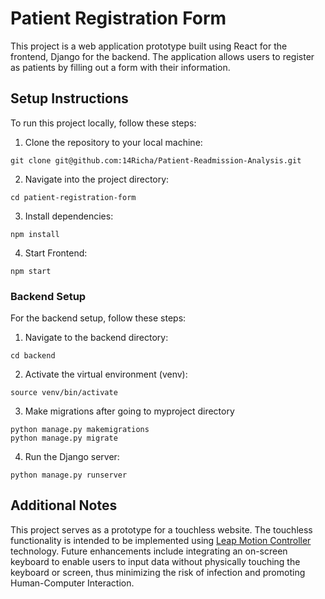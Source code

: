 # Patient Registration Form

This project is a web application prototype built using React for the frontend, Django for the backend. The application allows users to register as patients by filling out a form with their information.

## Setup Instructions

To run this project locally, follow these steps:

1. Clone the repository to your local machine:
```
git clone git@github.com:14Richa/Patient-Readmission-Analysis.git
```
2. Navigate into the project directory:
```
cd patient-registration-form
```
3. Install dependencies:
```
npm install
```
4. Start Frontend: 
```
npm start
```

### Backend Setup

For the backend setup, follow these steps:

1. Navigate to the backend directory:
```
cd backend
```
2. Activate the virtual environment (venv):
```
source venv/bin/activate
```
3.  Make migrations after going to myproject directory
```
python manage.py makemigrations
python manage.py migrate
```
4. Run the Django server:
```
python manage.py runserver
```

## Additional Notes

This project serves as a prototype for a touchless website. The touchless functionality is intended to be implemented using [Leap Motion Controller](https://leap2.ultraleap.com/leap-motion-controller-2/) technology. Future enhancements include integrating an on-screen keyboard to enable users to input data without physically touching the keyboard or screen, thus minimizing the risk of infection and promoting Human-Computer Interaction.
